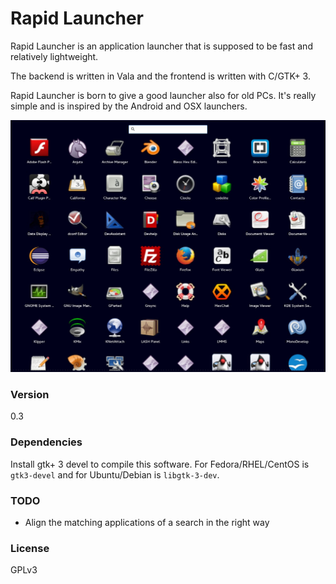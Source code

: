 Rapid Launcher
===============

Rapid Launcher is an application launcher that is supposed to be fast and relatively lightweight.

The backend is written in Vala and the frontend is written with C/GTK+ 3.

Rapid Launcher is born to give a good launcher also for old PCs. It's really simple and is inspired by the Android and OSX launchers.



![Screenshot](screenshot.jpg "Screenshot")

### Version

0.3

### Dependencies

Install gtk+ 3 devel to compile this software. For Fedora/RHEL/CentOS is `gtk3-devel` and for Ubuntu/Debian is `libgtk-3-dev`.

### TODO

* Align the matching applications of a search in the right way


### License

GPLv3
